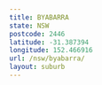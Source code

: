 ```yaml
---
title: BYABARRA
state: NSW
postcode: 2446
latitude: -31.387394
longitude: 152.466916
url: /nsw/byabarra/
layout: suburb
---
```

